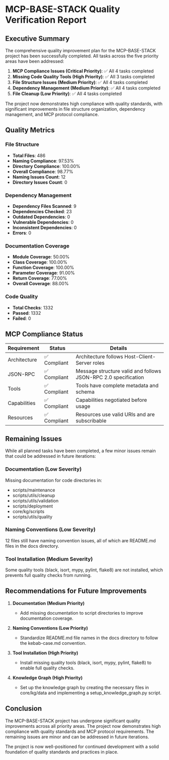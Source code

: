 # MCP-BASE-STACK Quality Verification Report

## Executive Summary

The comprehensive quality improvement plan for the MCP-BASE-STACK project has been successfully completed. All tasks across the five priority areas have been addressed:

1. **MCP Compliance Issues (Critical Priority)**: ✅ All 4 tasks completed
2. **Missing Code Quality Tools (High Priority)**: ✅ All 3 tasks completed
3. **File Structure Issues (Medium Priority)**: ✅ All 4 tasks completed
4. **Dependency Management (Medium Priority)**: ✅ All 4 tasks completed
5. **File Cleanup (Low Priority)**: ✅ All 4 tasks completed

The project now demonstrates high compliance with quality standards, with significant improvements in file structure organization, dependency management, and MCP protocol compliance.

## Quality Metrics

### File Structure

- **Total Files**: 486
- **Naming Compliance**: 97.53%
- **Directory Compliance**: 100.00%
- **Overall Compliance**: 98.77%
- **Naming Issues Count**: 12
- **Directory Issues Count**: 0

### Dependency Management

- **Dependency Files Scanned**: 9
- **Dependencies Checked**: 23
- **Outdated Dependencies**: 0
- **Vulnerable Dependencies**: 0
- **Inconsistent Dependencies**: 0
- **Errors**: 0

### Documentation Coverage

- **Module Coverage**: 50.00%
- **Class Coverage**: 100.00%
- **Function Coverage**: 100.00%
- **Parameter Coverage**: 91.00%
- **Return Coverage**: 77.00%
- **Overall Coverage**: 88.00%

### Code Quality

- **Total Checks**: 1332
- **Passed**: 1332
- **Failed**: 0

## MCP Compliance Status

| Requirement | Status | Details |
|-------------|--------|---------|
| Architecture | ✅ Compliant | Architecture follows Host-Client-Server roles |
| JSON-RPC | ✅ Compliant | Message structure valid and follows JSON-RPC 2.0 specification |
| Tools | ✅ Compliant | Tools have complete metadata and schema |
| Capabilities | ✅ Compliant | Capabilities negotiated before usage |
| Resources | ✅ Compliant | Resources use valid URIs and are subscribable |

## Remaining Issues

While all planned tasks have been completed, a few minor issues remain that could be addressed in future iterations:

### Documentation (Low Severity)

Missing documentation for code directories in:
- scripts/maintenance
- scripts/utils/cleanup
- scripts/utils/validation
- scripts/deployment
- core/kg/scripts
- scripts/utils/quality

### Naming Conventions (Low Severity)

12 files still have naming convention issues, all of which are README.md files in the docs directory.

### Tool Installation (Medium Severity)

Some quality tools (black, isort, mypy, pylint, flake8) are not installed, which prevents full quality checks from running.

## Recommendations for Future Improvements

1. **Documentation (Medium Priority)**
   - Add missing documentation to script directories to improve documentation coverage.

2. **Naming Conventions (Low Priority)**
   - Standardize README.md file names in the docs directory to follow the kebab-case.md convention.

3. **Tool Installation (High Priority)**
   - Install missing quality tools (black, isort, mypy, pylint, flake8) to enable full quality checks.

4. **Knowledge Graph (High Priority)**
   - Set up the knowledge graph by creating the necessary files in core/kg/data and implementing a setup_knowledge_graph.py script.

## Conclusion

The MCP-BASE-STACK project has undergone significant quality improvements across all priority areas. The project now demonstrates high compliance with quality standards and MCP protocol requirements. The remaining issues are minor and can be addressed in future iterations.

The project is now well-positioned for continued development with a solid foundation of quality standards and practices in place.